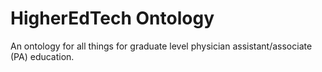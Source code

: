 # HigherEdTech Ontology

An ontology for all things for graduate level physician assistant/associate (PA) education.
